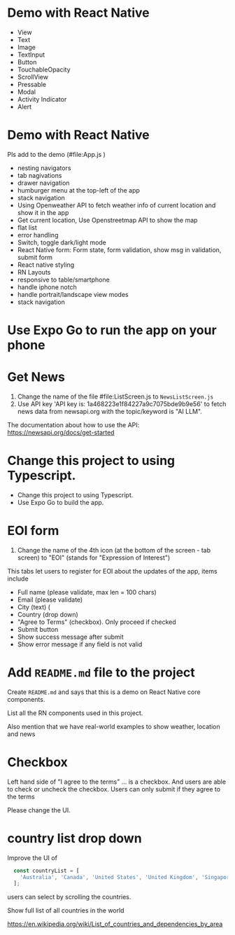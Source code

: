 # Demo with React Native 

- View 
- Text
- Image
- TextInput
- Button
- TouchableOpacity
- ScrollView
- Pressable 
- Modal
- Activity Indicator
- Alert

# Demo with React Native

Pls add to the demo (#file:App.js )

- nesting navigators 
- tab nagivations 
- drawer navigation 
- humburger menu at the top-left of the app 
- stack navigation 
- Using Openweather API to fetch weather info of current location and show it in the app 
- Get current location, Use Openstreetmap API to show the map 
- flat list 
- error handling 
- Switch, toggle dark/light mode 
- React Native form: Form state, form validation, show msg in validation, submit form 
- React native styling 
- RN Layouts 
- responsive to table/smartphone 
- handle iphone notch 
- handle portrait/landscape view modes 
- stack navigation 


# Use Expo Go to run the app on your phone

# Get News 

1. Change the name of the file #file:ListScreen.js to `NewsListScreen.js` 
2. Use API key 'API key is: 1a468223e1f84227a9c7075bde9b9e56' to fetch news data from newsapi.org with the topic/keyword is "AI LLM". 

The documentation about how to use the API:
https://newsapi.org/docs/get-started

# Change this project to using Typescript.

- Change this project to using Typescript.
- Use Expo Go to build the app.


# EOI form 

1. Change the name of the 4th icon (at the bottom of the screen - tab screen) to "EOI" (stands for "Expression of Interest")

This tabs let users to register for EOI about the updates of the app, items include

- Full name (please validate, max len = 100 chars)
- Email (please validate)
- City (text) (
- Country (drop down)
- "Agree to Terms" (checkbox). Only proceed if checked
- Submit button 
- Show success message after submit
- Show error message if any field is not valid

# Add `README.md` file to the project

Create `README.md` and says that this is a demo on React Native core components. 

List all the RN components used in this project. 

Also mention that we have real-world examples to show weather, location and news 

# Checkbox 

Left hand side of "I agree to the terms" ... is a checkbox.
And users are able to  check or uncheck the checkbox.
Users can only submit if they agree to the terms

Please change the UI. 

# country list drop down


Improve the UI of 

```js
  const countryList = [
    'Australia', 'Canada', 'United States', 'United Kingdom', 'Singapore', 'Vietnam', 'India', 'Germany', 'France', 'Japan', 'Other'
  ];
`````` 

users can select by scrolling the countries. 

Show full list of all countries in the world 

https://en.wikipedia.org/wiki/List_of_countries_and_dependencies_by_area  
